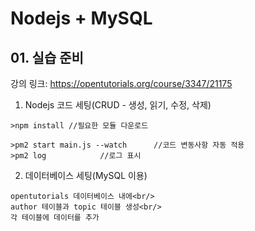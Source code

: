 # Nodejs + MySQL

## 01. 실습 준비

강의 링크: https://opentutorials.org/course/3347/21175

1. Nodejs 코드 세팅(CRUD - 생성, 읽기, 수정, 삭제)
```
>npm install //필요한 모듈 다운로드
```
```
>pm2 start main.js --watch		//코드 변동사항 자동 적용
>pm2 log			//로그 표시
```
2. 데이터베이스 세팅(MySQL 이용)
```
opentutorials 데이터베이스 내에<br/>
author 테이블과 topic 테이블 생성<br/>
각 테이블에 데이터를 추가
```